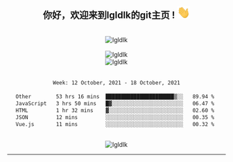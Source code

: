 <div align="center">
<h2> 你好，欢迎来到lgldlk的git主页 ! <img src="https://github.com/lgldlk/lgldlk/blob/main/gifs/Hi.gif" width="30px"></h2>
</div>

<div align="center">
 </br>
 <img src="http://aiitapp.cn:8091/?color=rgba(37,144,118,1)&shadowColor=rgba(12,16,20,1)&fontSize=120&&shadowOffsetX=9&shadowOffsetY=11" height="26px" alt="lgldlk" />
 </br>

   </br>
 <img src="https://github-readme-stats.vercel.app/api?username=lgldlk&show_icons=true&theme=gotham&locale=cn" alt="lgldlk" />
 

</br>

<img  src="http://github-readme-stats.vercel.app/api/top-langs/?username=lgldlk&show_icons=true&theme=gotham&locale=cn&layout=compact" alt="lgldlk"/>  
</br>
</br>

<!--START_SECTION:waka-->
```text
Week: 12 October, 2021 - 18 October, 2021

Other        53 hrs 16 mins  ██████████████████████▒░░   89.94 % 
JavaScript   3 hrs 50 mins   █▓░░░░░░░░░░░░░░░░░░░░░░░   06.47 % 
HTML         1 hr 32 mins    ▓░░░░░░░░░░░░░░░░░░░░░░░░   02.60 % 
JSON         12 mins         ░░░░░░░░░░░░░░░░░░░░░░░░░   00.35 % 
Vue.js       11 mins         ░░░░░░░░░░░░░░░░░░░░░░░░░   00.32 % 
```
<!--END_SECTION:waka-->

 </br>
  <img src="https://visitor-badge.glitch.me/badge?page_id=lgldlk" alt="lgldlk" />

---

 

